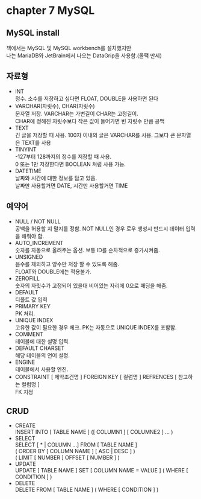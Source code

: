 # chapter 7 MySQL

## MySQL install
책에서는 MySQL 및 MySQL workbench를 설치했지만  
나는 MariaDB와 JetBrain에서 나오는 DataGrip을 사용함.(올팩 만세)


## 자료형

* INT  
  정수. 소수를 저장하고 싶다면 FLOAT, DOUBLE을 사용하면 된다
* VARCHAR(자릿수), CHAR(자릿수)  
  문자열 저장. VARCHAR는 가변길이 CHAR는 고정길이.  
  CHAR에 정해진 자릿수보다 작은 값이 들어가면 빈 자릿수 만큼 공백
* TEXT  
  긴 글을 저장할 때 사용. 100자 이내의 글은 VARCHAR를 사용. 그보다 큰 문자열은 TEXT를 사용
* TINYINT  
  -127부터 128까지의 정수를 저장할 때 사용.  
  0 또는 1만 저장한다면 BOOLEAN 처럼 사용 가능.
* DATETIME  
  날짜와 시간에 대한 정보를 담고 있음.  
  날짜만 사용할거면 DATE, 시간만 사용할거면 TIME

## 예약어

* NULL / NOT NULL  
  공백을 허용할 지 말지를 정함. NOT NULL인 경우 로우 생성시 반드시 데이터 입력을 해줘야 함.
* AUTO_INCREMENT  
  숫자를 자동으로 올려주는 옵션. 보통 ID를 순차적으로 증가시켜줌.
* UNSIGNED  
  음수를 제외하고 양수만 저장 할 수 있도록 해줌.  
  FLOAT와 DOUBLE에는 적용불가.
* ZEROFILL  
  숫자의 자릿수가 고정되어 있을대 비어있는 자리에 0으로 패딩을 해줌.
* DEFAULT  
  디폴트 값 입력
* PRIMARY KEY  
  PK 처리.
* UNIQUE INDEX  
  고유한 값이 필요한 경우 체크. PK는 자동으로 UNIQUE INDEX를 포함함.
* COMMENT  
  테이블에 대한 설명 입력.
* DEFAULT CHARSET  
  해당 테이블의 언어 설정.
* ENGINE  
  테이블에서 사용할 엔진.
* CONSTRAINT \[ 제약조건명 \] FOREIGN KEY \[ 컬럼명 \] REFRENCES \[ 참고하는 컬럼명 \]  
  FK 지정

## CRUD
* CREATE  
  INSERT INTO \[ TABLE NAME \] (\[ COLUMN1 \] \[ COLUMNE2 \] ... )
* SELECT  
  SELECT \[ * | COLUMN ...\] FROM \[ TABLE NAME \]  
  ( ORDER BY \[ COLUMN NAME \] \[ ASC | DESC \] )  
  ( LIMIT \[ NUMBER \] OFFSET \[ NUMBER \] )
* UPDATE  
  UPDATE \[ TABLE NAME \] SET \[ COLUMN NAME = VALUE \] ( WHERE \[ CONDITION \] )
* DELETE  
  DELETE FROM \[ TABLE NAME \] ( WHERE \[ CONDITION \] )

